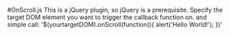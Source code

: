 #OnScroll.js
This is a jQuery plugin, so jQuery is a prerequisite. Specify the target DOM element you want to trigger the callback function on. and simple call:
  '$(yourtargetDOM).onScroll(function(){
  alert('Hello World!');
  })'
